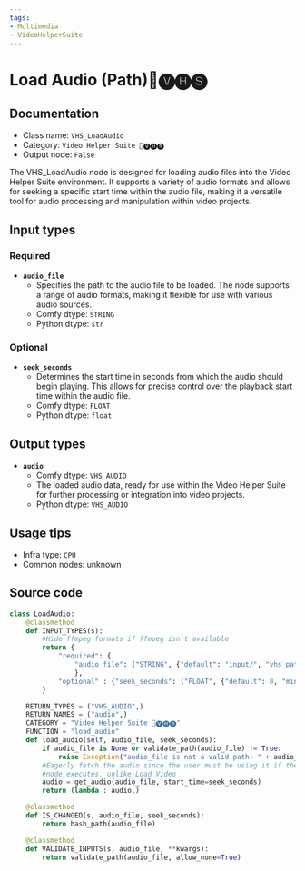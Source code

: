 ```yaml
---
tags:
- Multimedia
- VideoHelperSuite
---
```


# Load Audio (Path)🎥🅥🅗🅢
## Documentation
- Class name: `VHS_LoadAudio`
- Category: `Video Helper Suite 🎥🅥🅗🅢`
- Output node: `False`

The VHS_LoadAudio node is designed for loading audio files into the Video Helper Suite environment. It supports a variety of audio formats and allows for seeking a specific start time within the audio file, making it a versatile tool for audio processing and manipulation within video projects.
## Input types
### Required
- **`audio_file`**
    - Specifies the path to the audio file to be loaded. The node supports a range of audio formats, making it flexible for use with various audio sources.
    - Comfy dtype: `STRING`
    - Python dtype: `str`
### Optional
- **`seek_seconds`**
    - Determines the start time in seconds from which the audio should begin playing. This allows for precise control over the playback start time within the audio file.
    - Comfy dtype: `FLOAT`
    - Python dtype: `float`
## Output types
- **`audio`**
    - Comfy dtype: `VHS_AUDIO`
    - The loaded audio data, ready for use within the Video Helper Suite for further processing or integration into video projects.
    - Python dtype: `VHS_AUDIO`
## Usage tips
- Infra type: `CPU`
- Common nodes: unknown


## Source code
```python
class LoadAudio:
    @classmethod
    def INPUT_TYPES(s):
        #Hide ffmpeg formats if ffmpeg isn't available
        return {
            "required": {
                "audio_file": ("STRING", {"default": "input/", "vhs_path_extensions": ['wav','mp3','ogg','m4a','flac']}),
                },
            "optional" : {"seek_seconds": ("FLOAT", {"default": 0, "min": 0})}
        }

    RETURN_TYPES = ("VHS_AUDIO",)
    RETURN_NAMES = ("audio",)
    CATEGORY = "Video Helper Suite 🎥🅥🅗🅢"
    FUNCTION = "load_audio"
    def load_audio(self, audio_file, seek_seconds):
        if audio_file is None or validate_path(audio_file) != True:
            raise Exception("audio_file is not a valid path: " + audio_file)
        #Eagerly fetch the audio since the user must be using it if the
        #node executes, unlike Load Video
        audio = get_audio(audio_file, start_time=seek_seconds)
        return (lambda : audio,)

    @classmethod
    def IS_CHANGED(s, audio_file, seek_seconds):
        return hash_path(audio_file)

    @classmethod
    def VALIDATE_INPUTS(s, audio_file, **kwargs):
        return validate_path(audio_file, allow_none=True)

```
